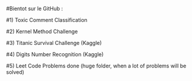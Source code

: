 #Bientot sur le GitHub :

#1) Toxic Comment Classification 

#2) Kernel Method Challenge

#3) Titanic Survival Challenge (Kaggle)

#4) Digits Number Recognition (Kaggle)

#5) Leet Code Problems done (huge folder, when a lot of problems will be solved)
